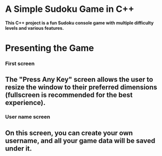 # A Simple Sudoku Game in C++
**This C++ project is a fun Sudoku console game with multiple difficulty levels and various features.**
# Presenting the Game
### First screen
The "Press Any Key" screen allows the user to resize the window to their preferred dimensions (fullscreen is recommended for the best experience).
---
### User name screen
On this screen, you can create your own username, and all your game data will be saved under it.
---




